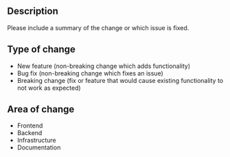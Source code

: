 ## Description

Please include a summary of the change or which issue is fixed.

## Type of change

- New feature (non-breaking change which adds functionality)
- Bug fix (non-breaking change which fixes an issue)
- Breaking change (fix or feature that would cause existing functionality to not work as expected)

## Area of change

- Frontend
- Backend
- Infrastructure
- Documentation
